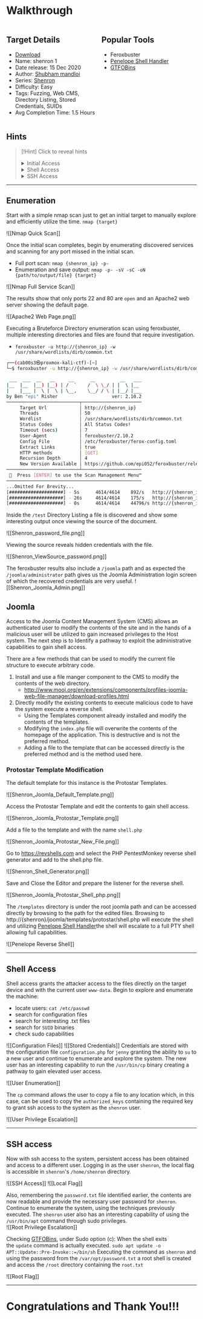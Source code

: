 # Walkthrough

 <head>
  <style>
    {
      box-sizing: border-box;
    }
    .column {
      float: left;
      width: 50%;
    }
    .row:after {
      content: "";
      display: table;
      clear: both;
    }
  </style>
</head>
<body>
  <div class="row">
    <div class="column">
    <h2>Target Details</h2>
        <ul>
            <li><a href="https://www.vulnhub.com/entry/shenron-1,630/">Download</a></li>
            <li>Name: shenron 1</li>
            <li>Date release: 15 Dec 2020</li>
            <li>Author: <a href="https://www.vulnhub.com/author/shubham-mandloi,768/">Shubham mandloi</a></li>
            <li>Series: <a href="https://www.vulnhub.com/series/shenron,427/">Shenron</a></li>
            <li>Difficulty: Easy</li>
            <li>Tags: Fuzzing, Web CMS, Directory Listing, Stored Credentials, SUIDs</li>
            <li>Avg Completion Time: 1.5 Hours</li>
        </ul>
    </div>
    <div class="column">
        <h2>Popular Tools</h2>
        <ul>
            <li> Feroxbuster </li>
            <li><a href="https://github.com/brightio/penelope">Penelope Shell Handler</a></li>
            <li><a href="https://gtfobins.github.io/">GTFOBins</a></li>
        </ul>
    </div>
  </div>
</body>


## Hints

>[!Hint] Click to reveal hints
><details class="Initial Access">
>  <summary>Initial Access</summary>
>    <details style="margin-left: 20px;" class="Initial Access">
>      <summary>Hint #1</summary>
>      <ul>
>        <li>Have you found the Joomla Admin interface?</li>
>      </ul>
>    </details>
>    <details style="margin-left: 20px;" class="Initial Access">
>      <summary>Hint #2</summary>
>      <ul>
>        <li>Did you run DirBuster and locate interesting files?</li>
>      </ul>
>    </details>
>    <details style="margin-left: 20px;" class="Initial Access">
>      <summary>Hint #3</summary>
>      <ul>
>        <li>Did you explore the Joomla Administrator CMS and exploit Default Configurations?</li>
>      </ul>
>    </details>
>    <details style="margin-left: 20px;" class="Initial Access">
>      <summary>Hint #4</summary>
>      <ul>
>        <li>Have you used Default Templates to modify available site details to include a php reverse shell?</li>
>      </ul>
>    </details>
></details>
><details class="Shell Access">
>  <summary>Shell Access</summary>
>    <details style="margin-left: 20px;" class="Shell Access">
>      <summary>Hint #1</summary>
>      <ul>
>        <li>Have you searched for configuration and possible `password` files?</li>
>      </ul>
>    </details>
>    <details style="margin-left: 20px;" class="Shell Access">
>      <summary>Hint #2</summary>
>      <ul>
>        <li>Have you elevated yourself from service access to user access?</li>
>      </ul>
>    </details>
>    <details style="margin-left: 20px;" class="Shell Access">
>      <summary>Hint #3</summary>
>      <ul>
>        <li>Have you enumerated User Access to escalate to Elevated User Access?</li>
>      </ul>
>    </details>
>    <details style="margin-left: 20px;" class="Shell Access">
>      <summary>Hint #4</summary>
>      <ul>
>        <li>Have you used the CP command to escalate to SSH Access?</li>
>      </ul>
>    </details>
></details>
><details class="SSH Access">
>  <summary>SSH Access</summary>
>    <details style="margin-left: 20px;" class="SSH Access">
>      <summary>Hint #1</summary>
>      <ul>
>        <li>Have you found the `password` file?</li>
>      </ul>
>    </details>
>    <details style="margin-left: 20px;" class="SSH Access">
>      <summary>Hint #2</summary>
>      <ul>
>        <li>Have you Enumerated the capabilities of the Elevated User?</li>
>      </ul>
>    </details>
>    <details style="margin-left: 20px;" class="SSH Access">
>      <summary>Hint #3</summary>
>      <ul>
>        <li>Have you searched GTFObins for the appropriate PrivEsc?</li>
>      </ul>
>    </details>
></details>
>



---
## Enumeration

Start with a simple nmap scan just to get an initial target to manually explore and efficiently utilize the time. `nmap {target}`

![[Nmap Quick Scan]]

Once the initial scan completes, begin by enumerating discovered services and scanning for any port missed in the initial scan. 
- Full port scan: `nmap {shenron_ip} -p-`
- Enumeration and save output: `nmap -p- -sV -sC -oN {path/to/output/file} {target}` 

![[Nmap Full Service Scan]]

The results show that only ports 22 and 80 are `open` and an Apache2 web server showing the default page.

![[Apache2 Web Page.png]]

Executing a Bruteforce Directory enumeration scan using feroxbuster, multiple interesting directories and files are found that require investigation.

- `feroxbuster -u http://{shenron_ip} -w /usr/share/wordlists/dirb/common.txt`
```bash
┌──(cab00s3㉿proxmox-kali-ctf)-[~]
└─$ feroxbuster -u http://{shenron_ip} -w /usr/share/wordlists/dirb/common.txt

 ___  ___  __   __     __      __         __   ___
|__  |__  |__) |__) | /  `    /  \ \_/ | |  \ |__
|    |___ |  \ |  \ | \__,    \__/ / \ | |__/ |___
by Ben "epi" Risher                    ver: 2.10.2
───────────────────────────┬──────────────────────
     Target Url            │ http://{shenron_ip}
     Threads               │ 50
     Wordlist              │ /usr/share/wordlists/dirb/common.txt
     Status Codes          │ All Status Codes!
     Timeout (secs)        │ 7
     User-Agent            │ feroxbuster/2.10.2
     Config File           │ /etc/feroxbuster/ferox-config.toml
     Extract Links         │ true
     HTTP methods          │ [GET]
     Recursion Depth       │ 4
     New Version Available │ https://github.com/epi052/feroxbuster/releases/latest
───────────────────────────┴──────────────────────
   Press [ENTER] to use the Scan Management Menu™
──────────────────────────────────────────────────
...Omitted For Brevity... 
[####################] - 5s      4614/4614    892/s   http://{shenron_ip}/ 
[####################] - 26s     4614/4614    175/s   http://{shenron_ip}/joomla/ 
[####################] - 0s      4614/4614    44796/s http://{shenron_ip}/test/ => Directory listing
```

Inside the `/test` Directory Listing a file is discovered and show some interesting output once viewing the source of the document.

![[Shenron_password_file.png]]

Viewing the source reveals hidden credentials with the file.

![[Shenron_ViewSource_password.png]]

The feroxbuster results also include a `/joomla` path and as expected the `/joomla/administrator` path gives us the Joomla Administration login screen of which the recovered credentials are very useful.
![[Shenron_Joomla_Admin.png]]

## Joomla

Access to the Joomla Content Management System (CMS) allows an authenticated user to modify the contents of the site and in the hands of a malicious user will be utilized to gain increased privileges to the Host system. The next step is to Identify a pathway to exploit the administrative capabilities to gain shell access.

There are a few methods that can be used to modify the current file structure to execute arbitrary code. 
1. Install and use a file manger component to the CMS to modify the contents of the web directory.
	- http://www.mooj.org/en/extensions/components/profiles-joomla-web-file-manager/download-profiles.html
2. Directly modify the existing contents to execute malicious code to have the system execute a reverse shell.
	- Using the Templates component already installed and modify the contents of the templates.
	- Modifying the `index.php` file will overwrite the contents of the homepage of the application.  This is destructive and is not the preferred method.
	- Adding a file to the template that can be accessed directly is the preferred method and is the method used here.
### Protostar Template Modification

The default template for this instance is the Protostar Templates.

![[Shenron_Joomla_Default_Template.png]]

Access the Protostar Template and edit the contents to gain shell access.

![[Shenron_Joomla_Protostar_Template.png]]

Add a file to the template and with the name `shell.php`

![[Shenron_Joomla_Protostar_New_File.png]]

Go to https://revshells.com and select the PHP PentestMonkey reverse shell generator and add to the shell.php file.

![[Shenron_Shell_Generator.png]]

Save and Close the Editor and prepare the listener for the reverse shell.

![[Shenron_Joomla_Protostar_Shell_php.png]]

The `/templates` directory is under the root joomla path and can be accessed directly by browsing to the path for the edited files. Browsing to http://{shenron}/joomla/templates/protostar/shell.php will execute the shell and utilizing [Penelope Shell Handler](https://github.com/brightio/penelope)the shell will escalate to a full PTY shell allowing full capabilities. 

![[Penelope Reverse Shell]]

---
## Shell Access

Shell access grants the attacker access to the files directly on the target device and with the current user `www-data`. Begin to explore and enumerate the machine: 
- locate users: `cat /etc/passwd`
- search for configuration files
- search for interesting .txt files
- search for `SUID` binaries
- check sudo capabilities

![[Configuration Files]]
![[Stored Credentials]]
Credentials are stored with the configuration file `configuration.php` for `jenny` granting the ability to `su` to a new user and continue to enumerate and explore the system. The new user has an interesting capability to run the `/usr/bin/cp` binary creating a pathway to gain elevated user access.

![[User Enumeration]]

The `cp` command allows the user to copy a file to any location which, in this case, can be used to copy the `authorized_keys` containing the required key to grant ssh access to the system as the `shenron` user.  

![[User Privilege Escalation]]

---
## SSH access

Now with ssh access to the system, persistent access has been obtained and access to a different user. Logging in as the user `shenron`, the local flag is accessible in `shenron`'s `/home/shenron` directory.

![[SSH Access]]
![[Local Flag]]

Also, remembering the `password.txt` file identified earlier, the contents are now readable and provide the necessary user password for `shenron`. Continue to enumerate the system, using the techniques previously executed.  The `shenron` user also has an interesting capability of using the `/usr/bin/apt` command through sudo privileges.   
![[Root Privilege Escalation]]

Checking [GTFOBins](https://GTFOBins.github.io), under Sudo option (c):
	When the shell exits the `update` command is actually executed.
			```
		sudo apt update -o APT::Update::Pre-Invoke::=/bin/sh
		```
Executing the command as `shenron` and using the password from the `/var/opt/password.txt` a root shell is created and access the `/root` directory containing the `root.txt`

![[Root Flag]]

---
# Congratulations and Thank You!!!
